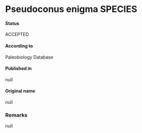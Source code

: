 Pseudoconus enigma SPECIES
=======

#### Status
ACCEPTED

#### According to
Paleobiology Database

#### Published in
null

#### Original name
null

### Remarks
null